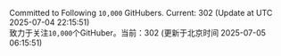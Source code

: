 Committed to Following `10,000` GitHubers. Current: <!-- FOLLOWING_COUNT -->302<!-- FOLLOWING_COUNT --> (Update at UTC <!-- LAST_UPDATED -->2025-07-04 22:15:51<!-- LAST_UPDATED -->)<br>
致力于关注`10,000`个GitHuber。当前：<!-- FOLLOWING_COUNT -->302<!-- FOLLOWING_COUNT --> (更新于北京时间 <!-- LAST_UPDATED_CST -->2025-07-05 06:15:51<!-- LAST_UPDATED_CST -->)
